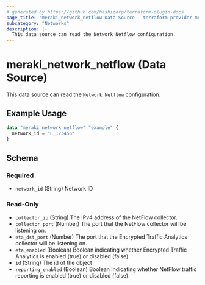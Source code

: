 ```yaml
---
# generated by https://github.com/hashicorp/terraform-plugin-docs
page_title: "meraki_network_netflow Data Source - terraform-provider-meraki"
subcategory: "Networks"
description: |-
  This data source can read the Network Netflow configuration.
---
```


# meraki_network_netflow (Data Source)

This data source can read the `Network Netflow` configuration.

## Example Usage

```terraform
data "meraki_network_netflow" "example" {
  network_id = "L_123456"
}
```

<!-- schema generated by tfplugindocs -->
## Schema

### Required

- `network_id` (String) Network ID

### Read-Only

- `collector_ip` (String) The IPv4 address of the NetFlow collector.
- `collector_port` (Number) The port that the NetFlow collector will be listening on.
- `eta_dst_port` (Number) The port that the Encrypted Traffic Analytics collector will be listening on.
- `eta_enabled` (Boolean) Boolean indicating whether Encrypted Traffic Analytics is enabled (true) or disabled (false).
- `id` (String) The id of the object
- `reporting_enabled` (Boolean) Boolean indicating whether NetFlow traffic reporting is enabled (true) or disabled (false).
